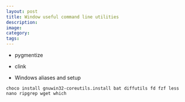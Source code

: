 ```yaml
---
layout: post
title: Window useful command line utilities
description:
image:
category:
tags:
---
```



- pygmentize

- clink

- Windows aliases and setup

```console
choco install gnuwin32-coreutils.install bat diffutils fd fzf less nano ripgrep wget which
```
